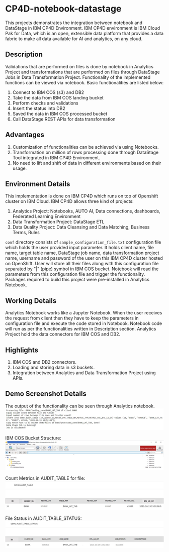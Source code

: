 # CP4D-notebook-datastage
This projects demonstrates the integration between notebook and DataStage in IBM CP4D Environment. IBM CP4D environment is IBM Cloud Pak for Data, which is an open, extensible data platform that provides a data fabric to make all data available for AI and analytics, on any cloud.

## Description
Validations that are performed on files is done by notebook in Analytics Project and transformations that are performed on files through DataStage Jobs in Data Transformation Project. Functionality of the implemented functions can be viewed via notebook. Basic functionalities are listed below:
1. Connect to IBM COS (s3) and DB2
2. Take the data from IBM COS landing bucket
3. Perform checks and validations
4. Insert the status into DB2
5. Saved the data in IBM COS processed bucket
6. Call DataStage REST APIs for data transformation

## Advantages
1. Customization of functionalities can be achieved via using Notebooks.
2. Transformation on million of rows processing done through DataStage Tool integrated in IBM CP4D Environment.
3. No need to lift and shift of data in different environments based on their usage.

## Environment Details
This implementation is done on IBM CP4D which runs on top of Openshift cluster on IBM Cloud. IBM CP4D allows three kind of projects:
1. Analytics Project: Notebooks, AUTO AI, Data connections, dashboards, Federated Learning Environment
2. Data Transformation Project: DataStage ETL
3. Data Quality Project: Data Cleansing and Data Matching, Business Terms, Rules

`conf` directory consists of `sample_configuration_file.txt` configuration file which holds the user provided input parameter. It holds client name, file name, target table name, DataStage job name, data transformation project name, username and password of the user on this IBM CP4D cluster hosted on OpenShift. User will store all their files along with this configuration file separated by "|" (pipe) symbol in IBM COS bucket. Notebook will read the parameters from this configuration file and trigger the functionality.
Packages required to build this project were pre-installed in Analytics Notebook.

## Working Details
Analytics Notebook works like a Jupyter Notebook. When the user receives the request from client then they have to keep the parameters in configuration file and execute the code stored in Notebook. Notebook code will run as per the functionalities written in Description section.
Analytics Project hold the data connectors for IBM COS and DB2.

## Highlights
1. IBM COS and DB2 connectors.
2. Loading and storing data in s3 buckets.
3. Integration between Analytics and Data Transformation Project using APIs.

## Demo Screenshot Details
The output of the functionality can be seen through Analytics notebook.
![IBM JUPYTER NOTEBOOK SCREENSHOT](https://github.com/Anshita1Saxena/CP4D-notebook-datastage/blob/main/demo-image/Jupyter%20Notebook%20Screenshot.JPG)

IBM COS Bucket Structure:
![IBM COS SCREENSHOT](https://github.com/Anshita1Saxena/CP4D-notebook-datastage/blob/main/demo-image/IBM%20COS%20Screenshot.JPG)

Count Metrics in AUDIT_TABLE for file:
![AUDIT TABLE SCREENSHOT](https://github.com/Anshita1Saxena/CP4D-notebook-datastage/blob/main/demo-image/AUDIT%20TABLE.JPG)

File Status in AUDIT_TABLE_STATUS:
![AUDIT TABLE STATUS SCREENSHOT](https://github.com/Anshita1Saxena/CP4D-notebook-datastage/blob/main/demo-image/AUDIT%20STATUS%20TABLE.JPG)
